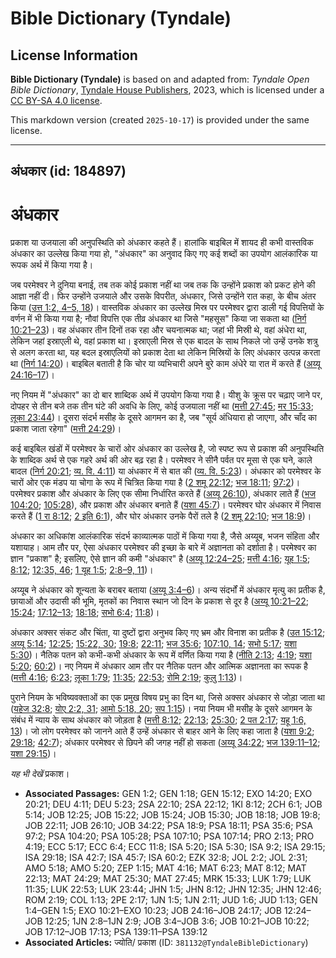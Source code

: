 # Bible Dictionary (Tyndale)

## License Information

**Bible Dictionary (Tyndale)** is based on and adapted from: _Tyndale Open Bible Dictionary_, [Tyndale House Publishers](https://tyndaleopenresources.com/), 2023, which is licensed under a [CC BY-SA 4.0 license](https://creativecommons.org/licenses/by-sa/4.0/legalcode.en).

This markdown version (created `2025-10-17`) is provided under the same license.



--------------------------------

## अंधकार (id: 184897)

अंधकार
======

प्रकाश या उजयाला की अनुपस्थिति को अंधकार कहते हैं। हालांकि बाइबिल में शायद ही कभी वास्तविक अंधकार का उल्लेख किया गया हो, "अंधकार" का अनुवाद किए गए कई शब्दों का उपयोग आलंकारिक या रूपक अर्थ में किया गया है।

जब परमेश्वर ने दुनिया बनाई, तब तक कोई प्रकाश नहीं था जब तक कि उन्होंने प्रकाश को प्रकट होने की आज्ञा नहीं दी। फिर उन्होंने उजयाले और उसके विपरीत, अंधकार, जिसे उन्होंने रात कहा, के बीच अंतर किया ([उत्त 1:2, 4–5, 18](https://ref.ly/Gen1:2))। वास्तविक अंधकार का उल्लेख मिस्र पर परमेश्वर द्वारा डाली गई विपत्तियों के वर्णन में भी किया गया है; नौवां विपत्ति एक तीव्र अंधकार था जिसे "महसूस" किया जा सकता था ([निर्ग 10:21–23](https://ref.ly/Exod10:21-Exod10:23))। वह अंधकार तीन दिनों तक रहा और चयनात्मक था; जहां भी मिस्री थे, वहां अंधेरा था, लेकिन जहां इस्राएली थे, वहां प्रकाश था। इस्राएली मिस्र से एक बादल के साथ निकले जो उन्हें उनके शत्रु से अलग करता था, यह बदल इस्राएलियों को प्रकाश देता था लेकिन मिस्रियों के लिए अंधकार उत्पन्न करता था ([निर्ग 14:20](https://ref.ly/Exod14:20))। बाइबिल बताती है कि चोर या व्यभिचारी अपने बुरे काम अंधेरे या रात में करते हैं ([अय्यू 24:16–17](https://ref.ly/Job24:16-Job24:17))।

नए नियम में "अंधकार" का दो बार शाब्दिक अर्थ में उपयोग किया गया है। यीशु के क्रूस पर चढ़ाए जाने पर, दोपहर से तीन बजे तक तीन घंटे की अवधि के लिए, कोई उजयाला नहीं था ([मत्ती 27:45](https://ref.ly/Matt27:45); [मर 15:33](https://ref.ly/Mark15:33); [लूका 23:44](https://ref.ly/Luke23:44))। दूसरा संदर्भ मसीह के दूसरे आगमन का है, जब "सूर्य अंधियारा हो जाएगा, और चाँद का प्रकाश जाता रहेगा" ([मत्ती 24:29](https://ref.ly/Matt24:29))।

कई बाइबिल खंडों में परमेश्वर के चारों ओर अंधकार का उल्लेख है, जो स्पष्ट रूप से प्रकाश की अनुपस्थिति के शाब्दिक अर्थ से एक गहरे अर्थ की ओर बढ़ रहा है। परमेश्वर ने सीनै पर्वत पर मूसा से एक घने, काले बादल ([निर्ग 20:21](https://ref.ly/Exod20:21); [व्य. वि. 4:11](https://ref.ly/Deut4:11)) या अंधकार में से बात की ([व्य. वि. 5:23](https://ref.ly/Deut5:23))। अंधकार को परमेश्वर के चारों ओर एक मंडप या चोगा के रूप में चित्रित किया गया है ([2 शमू 22:12](https://ref.ly/2Sam22:12); [भज 18:11](https://ref.ly/Ps18:11); [97:2](https://ref.ly/Ps97:2))। परमेश्वर प्रकाश और अंधकार के लिए एक सीमा निर्धारित करते हैं ([अय्यू 26:10](https://ref.ly/Job26:10)), अंधकार लाते हैं ([भज 104:20](https://ref.ly/Ps104:20); [105:28](https://ref.ly/Ps105:28)), और प्रकाश और अंधकार बनाते हैं ([यशा 45:7](https://ref.ly/Isa45:7))। परमेश्वर घोर अंधकार में निवास करते हैं ([1 रा 8:12](https://ref.ly/1Kgs8:12); [2 इति 6:1](https://ref.ly/2Chr6:1)), और घोर अंधकार उनके पैरों तले है ([2 शमू 22:10](https://ref.ly/2Sam22:10); [भज 18:9](https://ref.ly/Ps18:9))।

अंधकार का अधिकांश आलंकारिक संदर्भ काव्यात्मक पाठों में किया गया है, जैसे अय्यूब, भजन संहिता और यशायाह। आम तौर पर, ऐसा अंधकार परमेश्वर की इच्छा के बारे में अज्ञानता को दर्शाता है। परमेश्वर का ज्ञान "प्रकाश" है; इसलिए, ऐसे ज्ञान की कमी "अंधकार" है ([अय्यू 12:24–25](https://ref.ly/Job12:24-Job12:25); [मत्ती 4:16](https://ref.ly/Matt4:16); [यूह 1:5](https://ref.ly/John1:5); [8:12](https://ref.ly/John8:12); [12:35, 46](https://ref.ly/John12:35); [1 यूह 1:5](https://ref.ly/1John1:5); [2:8–9, 11](https://ref.ly/1John2:8-1John2:9))।

अय्यूब ने अंधकार को शून्यता के बराबर बताया ([अय्यू 3:4–6](https://ref.ly/Job3:4-Job3:6))। अन्य संदर्भों में अंधकार मृत्यु का प्रतीक है, छायाओं और उदासी की भूमि, मृतकों का निवास स्थान जो दिन के प्रकाश से दूर है ([अय्यू 10:21–22](https://ref.ly/Job10:21-Job10:22); [15:24](https://ref.ly/Job15:24); [17:12–13](https://ref.ly/Job17:12-Job17:13); [18:18](https://ref.ly/Job18:18); [सभो 6:4](https://ref.ly/Eccl6:4); [11:8](https://ref.ly/Eccl11:8))।

अंधकार अक्सर संकट और चिंता, या दुष्टों द्वारा अनुभव किए गए भ्रम और विनाश का प्रतीक है ([उत 15:12](https://ref.ly/Gen15:12); [अय्यू 5:14](https://ref.ly/Job5:14); [12:25](https://ref.ly/Job12:25); [15:22, 30](https://ref.ly/Job15:22); [19:8](https://ref.ly/Job19:8); [22:11](https://ref.ly/Job22:11); [भज 35:6](https://ref.ly/Ps35:6); [107:10, 14](https://ref.ly/Ps107:10); [सभो 5:17](https://ref.ly/Eccl5:17); [यशा 5:30](https://ref.ly/Isa5:30))। नैतिक पतन को कभी\-कभी अंधकार के रूप में वर्णित किया गया है ([नीति 2:13](https://ref.ly/Prov2:13); [4:19](https://ref.ly/Prov4:19); [यशा 5:20](https://ref.ly/Isa5:20); [60:2](https://ref.ly/Isa60:2))। नए नियम में अंधकार आम तौर पर नैतिक पतन और आत्मिक अज्ञानता का रूपक है ([मत्ती 4:16](https://ref.ly/Matt4:16); [6:23](https://ref.ly/Matt6:23); [लूका 1:79](https://ref.ly/Luke1:79); [11:35](https://ref.ly/Luke11:35); [22:53](https://ref.ly/Luke22:53); [रोमि 2:19](https://ref.ly/Rom2:19); [कुलु 1:13](https://ref.ly/Col1:13))।

पुराने नियम के भविष्यवक्ताओं का एक प्रमुख विषय प्रभु का दिन था, जिसे अक्सर अंधकार से जोड़ा जाता था ([यहेज 32:8](https://ref.ly/Ezek32:8); [योए 2:2, 31](https://ref.ly/Joel2:2); [आमो 5:18, 20](https://ref.ly/Amos5:18); [सप 1:15](https://ref.ly/Zeph1:15))। नया नियम भी मसीह के दूसरे आगमन के संबंध में न्याय के साथ अंधकार को जोड़ता है ([मत्ती 8:12](https://ref.ly/Matt8:12); [22:13](https://ref.ly/Matt22:13); [25:30](https://ref.ly/Matt25:30); [2 पत 2:17](https://ref.ly/2Pet2:17); [यहू 1:6, 13](https://ref.ly/Jude1:6))। जो लोग परमेश्वर को जानने आते हैं उन्हें अंधकार से बाहर आने के लिए कहा जाता है ([यशा 9:2](https://ref.ly/Isa9:2); [29:18](https://ref.ly/Isa29:18); [42:7](https://ref.ly/Isa42:7)); अंधकार परमेश्वर से छिपने की जगह नहीं हो सकता ([अय्यू 34:22](https://ref.ly/Job34:22); [भज 139:11–12](https://ref.ly/Ps139:11-Ps139:12); [यशा 29:15](https://ref.ly/Isa29:15))।

*यह भी देखें* प्रकाश।

* **Associated Passages:** GEN 1:2; GEN 1:18; GEN 15:12; EXO 14:20; EXO 20:21; DEU 4:11; DEU 5:23; 2SA 22:10; 2SA 22:12; 1KI 8:12; 2CH 6:1; JOB 5:14; JOB 12:25; JOB 15:22; JOB 15:24; JOB 15:30; JOB 18:18; JOB 19:8; JOB 22:11; JOB 26:10; JOB 34:22; PSA 18:9; PSA 18:11; PSA 35:6; PSA 97:2; PSA 104:20; PSA 105:28; PSA 107:10; PSA 107:14; PRO 2:13; PRO 4:19; ECC 5:17; ECC 6:4; ECC 11:8; ISA 5:20; ISA 5:30; ISA 9:2; ISA 29:15; ISA 29:18; ISA 42:7; ISA 45:7; ISA 60:2; EZK 32:8; JOL 2:2; JOL 2:31; AMO 5:18; AMO 5:20; ZEP 1:15; MAT 4:16; MAT 6:23; MAT 8:12; MAT 22:13; MAT 24:29; MAT 25:30; MAT 27:45; MRK 15:33; LUK 1:79; LUK 11:35; LUK 22:53; LUK 23:44; JHN 1:5; JHN 8:12; JHN 12:35; JHN 12:46; ROM 2:19; COL 1:13; 2PE 2:17; 1JN 1:5; 1JN 2:11; JUD 1:6; JUD 1:13; GEN 1:4–GEN 1:5; EXO 10:21–EXO 10:23; JOB 24:16–JOB 24:17; JOB 12:24–JOB 12:25; 1JN 2:8–1JN 2:9; JOB 3:4–JOB 3:6; JOB 10:21–JOB 10:22; JOB 17:12–JOB 17:13; PSA 139:11–PSA 139:12
* **Associated Articles:** ज्योति/ प्रकाश (ID: `381132@TyndaleBibleDictionary`)

